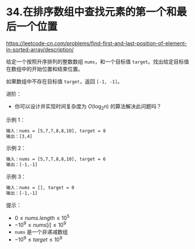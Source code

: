 # 34.在排序数组中查找元素的第一个和最后一个位置

<https://leetcode-cn.com/problems/find-first-and-last-position-of-element-in-sorted-array/description/>

给定一个按照升序排列的整数数组 `nums`，和一个目标值 `target`。找出给定目标值在数组中的开始位置和结束位置。

如果数组中不存在目标值 `target`，返回 `[-1, -1]`。

进阶：

- 你可以设计并实现时间复杂度为 $O(\log_2n)$ 的算法解决此问题吗？

示例 1：

```txt
输入：nums = [5,7,7,8,8,10], target = 8
输出：[3,4]
```

示例 2：

```txt
输入：nums = [5,7,7,8,8,10], target = 6
输出：[-1,-1]
```

示例 3：

```txt
输入：nums = [], target = 0
输出：[-1,-1]
```

提示：

- $0 \le nums.length \le 10^5$
- $-10^9 \le nums[i] \le 10^9$
- `nums` 是一个非递减数组
- $-10^9 \le target \le 10^9$
